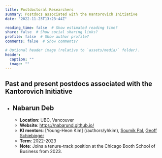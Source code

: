 ```yaml
---
title: Postdoctoral Researchers
summary: Postdocs associated with the Kantorovich Initiative
date: "2022-11-23T13:23:44Z"

reading_time: false  # Show estimated reading time?
share: false  # Show social sharing links?
profile: false  # Show author profile?
comments: false  # Show comments?

# Optional header image (relative to `assets/media/` folder).
header:
  caption: ""
  image: ""
---
```

## Past and present postdocs associated with the Kantorovich Initiative

* ## Nabarun Deb
  - **Location**: UBC, Vancouver
  - **Website**: https://nabarund.github.io/
  - **KI mentors**: [Young-Heon Kim] (/authors/yhkim), [Soumik Pal](/authors/soumik), [Geoff Schiebinger](/authors/schiebinger)
  - **Term**: 2022-2023
  - **Note**: Joins a tenure-track position at the Chicago Booth School of Business from 2023. 

 
